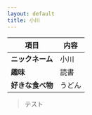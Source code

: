 ```yaml
---
layout: default
title: 小川
---
```


| 項目 | 内容 |
|------|------|
| **ニックネーム** | 小川 |
| **趣味** | 読書 |
| **好きな食べ物** | うどん |

> テスト
